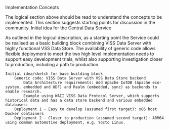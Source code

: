 Implementation Concepts

The logical section above should be read to understand the concepts to be implemented. This section suggests starting points for discussion in the community.
Initial idea for the Central Data Service

As outlined in the logical description, as a starting point the Service could be realised as a basic building block combining VISS Data Server with highly functional VSS Data Store. The availability of generic code allows flexible deployment to meet the two high level implementation needs to support easy development trials, whilst also supporting investigation closer to production, including a path to production.

    Initial idea/sketch for base building block
        Generic code: VISS Data Server with VSS Data Store backend
            Data Architecture requirements: Add Apache IotDB (Apache eco-system, embedded and UDF) and Realm (embedded, sync) as backends to enable research.
            Example using WAII VISS Data Protocol Server, which supports historical data and has a data store backend and various embedded databases:
        Deployment 1 - Easy to develop (assumed first target): x86 host Docker containers
        Deployment 2 - Closer to production (assumed second target): ARM64 using common automotive deployment, e.g. Yocto Linux.